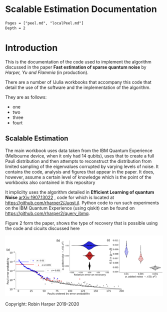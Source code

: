 # Scalable Estimation Documentation



```@contents
Pages = ["peel.md", "localPeel.md"]
Depth = 2
```

# Introduction 

This is the documentation of the code used to implement the algorithm discussed in the paper **Fast estimation of sparse quantum noise** by *Harper, Yu and Flammia* (in production).

There are a number of IJulia workbooks that accompany this code that detail the use of the software and the implementation of the algorithm.

They are as follows:
- one
- two 
- three
- fourt


## Scalable Estimation

The main workbook uses data taken from the IBM Quantum Experience (Melbourne device, when it only had 14 qubits), uses that to create a full Pauli distribution and then attempts to reconstruct the distribution from limited sampling of the eigenvalues corrupted by varying levels of noise. It contains the code, analysis and figures that appear in the paper. It does, however, assume a certain level of knowledge which is the point of the workbooks also contained in this repository

It implicilty uses the algorithm detailed in **Efficient Learning of quantum Noise** [arXiv:1907.13022](https://arxiv.org/abs/1907.13022) , code for which is located at https://github.com/rharper2/Juqst.jl. Python code to run such experiments on the IBM Quantum Experience (using qiskit) can be found on https://github.com/rharper2/query_ibmq.


Figure 2 form the paper, shows the type of recovery that is possible using the code and cicuits discussed here

![Figure](./figure2.png)


Copyright: Robin Harper 2019-2020

